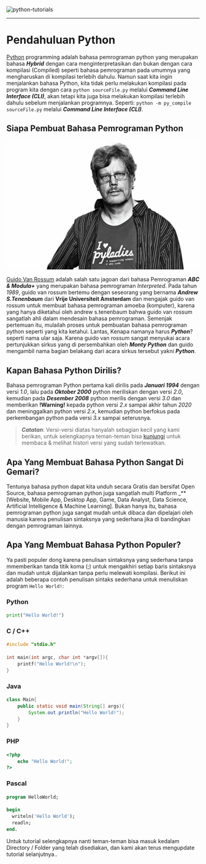 <meta property="og:image" content="https://socialify.git.ci/codeblues62/python-tutorials/png?description=1&descriptionEditable=Yuk%20Belajar%20Python%20dasar%20di%20seri%20Tutorial%20Python%20Bahasa%20Indonesia%20untuk%20pemula.%0A%0AAyo%20Belajar%20Python%20lewat%20seri%20Python%20dasar%20bahasa%20indonesia&language=1&name=1&owner=1&stargazers=1&theme=Auto" />
<meta property="og:image:width" content="1280" />
<meta property="og:image:height" content="640" />

![python-tutorials](https://socialify.git.ci/codeblues62/python-tutorials/image?description=1&descriptionEditable=Yuk%20Belajar%20Python%20dasar%20di%20seri%20Tutorial%20Python%20Bahasa%20Indonesia%20untuk%20pemula.%0A%0AAyo%20Belajar%20Python%20lewat%20seri%20Python%20dasar%20bahasa%20indonesia&language=1&name=1&owner=1&stargazers=1&theme=Auto)

-----------------------------------------------------

# Pendahuluan Python

[Python](https://python.org/) programming adalah bahasa pemrograman python yang merupakan bahasa  _**Hybrid**_ dengan cara menginterpretasikan dan bukan dengan cara kompilasi (Compiled) seperti bahasa pemrograman pada umumnya yang mengharuskan di kompilasi terlebih dahulu. Namun saat kita ingin menjalankan bahasa Python, kita tidak perlu melakukan kompilasi pada program kita dengan cara `python sourceFile.py` melalui _**Command Line Interface (CLI)**_, akan tetapi kita juga bisa melakukan kompilasi terlebih dahulu sebelum menjalankan programnya. Seperti: `python -m py_compile sourceFile.py` melalui _**Command Line Interface (CLI)**_.

## Siapa Pembuat Bahasa Pemrograman Python

![Guido Van Rossum](Tutorials/Assets/gvanrossum.jpeg)

[Guido Van Rossum](https://gvanrossum.github.io) adalah salah satu jagoan dari bahasa Pemrograman _**ABC & Modula+**_ yang merupakan bahasa pemrograman _Interpreted_. Pada tahun _1989_, guido van rossum bertemu dengan seseorang yang bernama _**Andrew S.Tenenbaum**_ dari **Vrije Universiteit Amsterdam** dan mengajak guido van rossum untuk membuat bahasa pemrograman amoeba (komputer), karena yang hanya diketahui oleh andrew s.tenenbaum bahwa guido van rossum sangatlah ahli dalam mendesain bahasa pemrograman. Semenjak pertemuan itu, mulailah proses untuk pembuatan bahasa pemrograman python seperti yang kita ketahui.
Lantas, Kenapa namanya harus _**Python**_? seperti nama ular saja. Karena guido van rossum sangat menyukai acara pertunjukkan sirkus yang di persembahkan oleh _**Monty Python**_ dan guido mengambil nama bagian belakang dari acara sirkus tersebut yakni _**Python**_.

## Kapan Bahasa Python Dirilis?
Bahasa pemrograman Python pertama kali dirilis pada _**Januari 1994**_ dengan versi _1.0_, lalu pada _**Oktober 2000**_ python meriliskan dengan versi _2.0_, kemudian pada _**Desember 2008**_ python merilis dengan versi _3.0_ dan memberikan **!Warning!** kepada python versi _2.x_ sampai akhir tahun _2020_ dan meninggalkan python versi _2.x_, kemudian python berfokus pada perkembangan python pada versi _3.x_ sampai seterusnya.

> _**Catatan**_: Versi-versi diatas hanyalah sebagian kecil yang kami berikan, untuk selengkapnya teman-teman bisa [kunjungi](https://www.python.org/doc/versions/) untuk membaca & melihat histori versi yang sudah terlewatkan.

## Apa Yang Membuat Bahasa Python Sangat Di Gemari?
Tentunya bahasa python dapat kita unduh secara Gratis dan bersifat Open Source, bahasa pemrograman python juga sangatlah multi Platform _**[Website, Mobile App, Desktop App, Game, Data Analyst, Data Science, Artificial Intelligence & Machine Learning]. Bukan hanya itu, bahasa pemrograman python juga sangat mudah untuk dibaca dan dipelajari oleh manusia karena penulisan sintaksnya yang sederhana jika di bandingkan dengan pemrograman lainnya.

## Apa Yang Membuat Bahasa Python Populer?
Ya pasti populer dong karena penulisan sintaksnya yang sederhana tanpa mmemberikan tanda titik koma (;) untuk mengakhiri setiap baris sintaksnya dan mudah untuk dijalankan tanpa perlu melewati kompilasi. Berikut ini adalah beberapa contoh penulisan sintaks sederhana untuk menuliskan program `Hello World!`:

### Python
```python
print("Hello World!")
```
### C / C++
```cpp
#include "stdio.h"

int main(int argc, char int *argv[]){
    printf("Hello World!\n");
}
```
### Java
```java
class Main{
    public static void main(String[] args){
        System.out.println("Hello World!");
    }
}
```
### PHP
```php
<?php
    echo "Hello World!";
?>
```
### Pascal
```pascal
program HelloWorld;

begin
  writeln('Hello World');
  readln;
end.
```

Untuk tutorial selengkapnya nanti teman-teman bisa masuk kedalam Directory / Folder yang telah disediakan, dan kami akan terus mengupdate tutorial selanjutnya..
